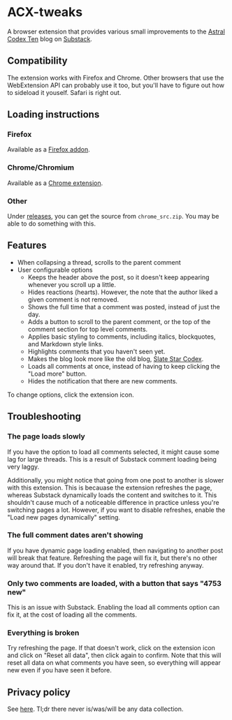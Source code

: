 # ACX-tweaks
A browser extension that provides various small improvements to the [Astral Codex Ten](https://astralcodexten.substack.com) blog on [Substack](https://substack.com).

## Compatibility
The extension works with Firefox and Chrome. Other browsers that use the WebExtension API can probably use it too, but you'll have to figure out how to sideload it youself. Safari is right out.

## Loading instructions
### Firefox
Available as a [Firefox addon](https://addons.mozilla.org/en-US/firefox/addon/acx-tweaks/).

### Chrome/Chromium
Available as a [Chrome extension](https://chrome.google.com/webstore/detail/acx-tweaks/jdpghojhfigbpoeiadalafcmohaekglf).

### Other
Under [releases](https://github.com/Pycea/ACX-tweaks/releases), you can get the source from `chrome_src.zip`. You may be able to do something with this.

## Features
- When collapsing a thread, scrolls to the parent comment
- User configurable options
    - Keeps the header above the post, so it doesn't keep appearing whenever you scroll up a little.
    - Hides reactions (hearts). However, the note that the author liked a given comment is not removed.
    - Shows the full time that a comment was posted, instead of just the day.
    - Adds a button to scroll to the parent comment, or the top of the comment section for top level comments.
    - Applies basic styling to comments, including italics, blockquotes, and Markdown style links.
    - Highlights comments that you haven't seen yet.
    - Makes the blog look more like the old blog, [Slate Star Codex](https://web.archive.org/web/20200601140029/https://slatestarcodex.com/).
    - Loads all comments at once, instead of having to keep clicking the "Load more" button.
    - Hides the notification that there are new comments.

To change options, click the extension icon.

## Troubleshooting
### The page loads slowly
If you have the option to load all comments selected, it might cause some lag for large threads. This is a result of Substack comment loading being very laggy.

Additionally, you might notice that going from one post to another is slower with this extension. This is becauase the extension refreshes the page, whereas Substack dynamically loads the content and switches to it. This shouldn't cause much of a noticeable difference in practice unless you're switching pages a lot. However, if you want to disable refreshes, enable the "Load new pages dynamically" setting.

### The full comment dates aren't showing
If you have dynamic page loading enabled, then navigating to another post will break that feature. Refreshing the page will fix it, but there's no other way around that. If you don't have it enabled, try refreshing anyway.

### Only two comments are loaded, with a button that says "4753 new"
This is an issue with Substack. Enabling the load all comments option can fix it, at the cost of loading all the comments.

### Everything is broken
Try refreshing the page. If that doesn't work, click on the extension icon and click on "Reset all data", then click again to confirm. Note that this will reset all data on what comments you have seen, so everything will appear new even if you have seen it before.

## Privacy policy
See [here](https://github.com/Pycea/ACX-tweaks/wiki/Privacy-policy). Tl;dr there never is/was/will be any data collection.
